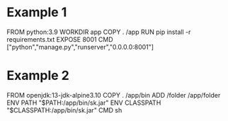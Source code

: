 # Example 1


FROM python:3.9
WORKDIR app
COPY . /app
RUN pip install -r requirements.txt
EXPOSE 8001
CMD ["python","manage.py","runserver","0.0.0.0:8001"]


# Example 2

FROM openjdk:13-jdk-alpine3.10
COPY . /app/bin
ADD /folder /app/folder
ENV PATH "$PATH:/app/bin/sk.jar"
ENV CLASSPATH "$CLASSPATH:/app/bin/sk.jar"
CMD sh
